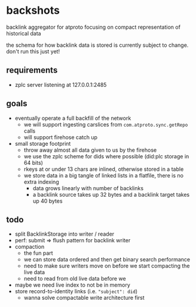# backshots

backlink aggregator for atproto focusing on compact representation of historical data

the schema for how backlink data is stored is currently subject to change.
don't run this just yet!

## requirements

- zplc server listening at 127.0.0.1:2485

## goals

- eventually operate a full backfill of the network
  - we will support ingesting carslices from `com.atproto.sync.getRepo` calls
  - will support firehose catch up
- small storage footprint
  - throw away almost all data given to us by the firehose
  - we use the zplc scheme for dids where possible (did:plc storage in 64 bits)
  - rkeys at or under 13 chars are inlined, otherwise stored in a table
  - we store data in a big tangle of linked lists in a flatfile, there is no extra indexing
    - data grows linearly with number of backlinks
    - a backlink source takes up 32 bytes and a backlink target takes up 40 bytes

## todo

- split BacklinkStorage into writer / reader
- perf: submit ⇒ flush pattern for backlink writer
- compaction
  - the fun part
  - we can store data ordered and then get binary search performance
  - need to make sure writers move on before we start compacting the live data
  - need to read from old live data before we
- maybe we need live index to not be in memory
- store record-to-identity links (i.e. `"subject": did`)
  - wanna solve compactable write architecture first
